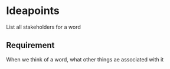 # Ideapoints
List all stakeholders for a word

## Requirement

When we think of a word, what other things ae associated with it
